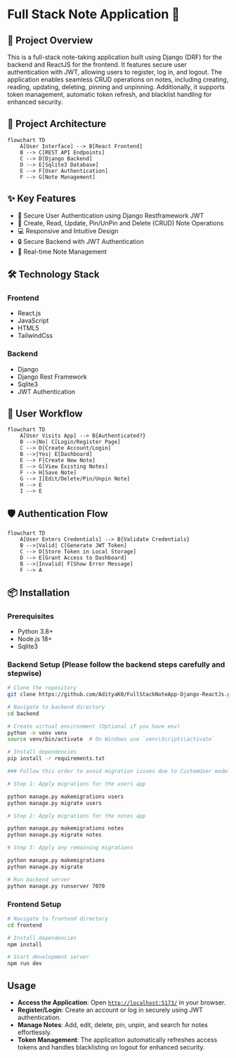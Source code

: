 # Full Stack Note Application 📝

## 🌟 Project Overview

This is a full-stack note-taking application built using Django (DRF) for the backend and ReactJS for the frontend. It features secure user authentication with JWT, allowing users to register, log in, and logout. The application enables seamless CRUD operations on notes, including creating, reading, updating, deleting, pinning and unpinning. Additionally, it supports token management, automatic token refresh, and blacklist handling for enhanced security.

## 🚀 Project Architecture

```mermaid
flowchart TD
    A[User Interface] --> B[React Frontend]
    B --> C[REST API Endpoints]
    C --> D[Django Backend]
    D --> E[Sqlite3 Database]
    E --> F[User Authentication]
    F --> G[Note Management]
```

## ✨ Key Features

- 🔐 Secure User Authentication using Django Restframework JWT
- 📝 Create, Read, Update, Pin/UnPin and Delete (CRUD) Note Operations
- 💻 Responsive and Intuitive Design
- 🔒 Secure Backend with JWT Authentication
- 🚀 Real-time Note Management

## 🛠 Technology Stack

### Frontend
- React.js
- JavaScript
- HTML5
- TailwindCss

### Backend
- Django
- Django Rest Framework
- Sqlite3
- JWT Authentication

## 🔄 User Workflow

```mermaid
flowchart TD
    A[User Visits App] --> B{Authenticated?}
    B -->|No| C[Login/Register Page]
    C --> D[Create Account/Login]
    B -->|Yes| E[Dashboard]
    E --> F[Create New Note]
    E --> G[View Existing Notes]
    F --> H[Save Note]
    G --> I[Edit/Delete/Pin/Unpin Note]
    H --> E
    I --> E
```

## 🛡️ Authentication Flow

```mermaid
flowchart TD
    A[User Enters Credentials] --> B{Validate Credentials}
    B -->|Valid| C[Generate JWT Token]
    C --> D[Store Token in Local Storage]
    D --> E[Grant Access to Dashboard]
    B -->|Invalid| F[Show Error Message]
    F --> A
```

## 📦 Installation

### Prerequisites
- Python 3.8+
- Node.js 18+
- Sqlite3

### Backend Setup (Please follow the backend steps carefully and stepwise)
```bash
# Clone the repository
git clone https://github.com/AdityaK0/FullStackNoteApp-Django-ReactJs.git

# Navigate to backend directory
cd backend

# Create virtual environment (Optional if you have env)
python -m venv venv
source venv/bin/activate  # On Windows use `venv\Scripts\activate`

# Install dependencies
pip install -r requirements.txt

### Follow this order to avoid migration issues due to CustomUser model dependency

# Step 1: Apply migrations for the users app

python manage.py makemigrations users
python manage.py migrate users

# Step 2: Apply migrations for the notes app

python manage.py makemigrations notes
python manage.py migrate notes

# Step 3: Apply any remaining migrations

python manage.py makemigrations
python manage.py migrate

# Run backend server
python manage.py runserver 7070
```

### Frontend Setup
```bash
# Navigate to frontend directory
cd frontend

# Install dependencies
npm install

# Start development server
npm run dev
```

## Usage

- **Access the Application**: Open [`http://localhost:5173/`](http://localhost:5173/) in your browser.  
- **Register/Login**: Create an account or log in securely using JWT authentication.  
- **Manage Notes**: Add, edit, delete, pin, unpin, and search for notes effortlessly.  
- **Token Management**: The application automatically refreshes access tokens and handles blacklisting on logout for enhanced security.  







